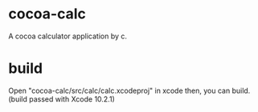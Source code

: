 # cocoa-calc
A cocoa calculator application by c.

# build
Open "cocoa-calc/src/calc/calc.xcodeproj" in xcode then, you can build.
(build passed with Xcode 10.2.1)
